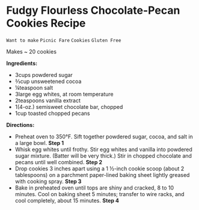 # Fudgy Flourless Chocolate-Pecan Cookies Recipe

`Want to make` `Picnic Fare` `Cookies` `Gluten Free`

Makes ~ 20 cookies

**Ingredients:**

- 3cups powdered sugar
- ⅔cup unsweetened cocoa
- ¼teaspoon salt
- 3large egg whites, at room temperature
- 2teaspoons vanilla extract
- 1(4-oz.) semisweet chocolate bar, chopped
- 1cup toasted chopped pecans

**Directions:**

- Preheat oven to 350°F. Sift together powdered sugar, cocoa, and salt in a large bowl.
    **Step 1**
- Whisk egg whites until frothy. Stir egg whites and vanilla into powdered sugar mixture. (Batter will be very thick.) Stir in chopped chocolate and pecans until well combined.
    **Step 2**
- Drop cookies 3 inches apart using a 1 ½-inch cookie scoop (about 2 tablespoons) on a parchment paper-lined baking sheet lightly greased with cooking spray.
    **Step 3**
- Bake in preheated oven until tops are shiny and cracked, 8 to 10 minutes. Cool on baking sheet 5 minutes; transfer to wire racks, and cool completely, about 15 minutes.
    **Step 4**
